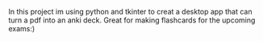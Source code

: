 In this project im using python and tkinter to creat a desktop app that can turn a pdf into an anki deck. Great for making flashcards for the upcoming exams:)
